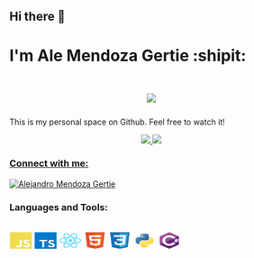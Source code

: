 ## Hi there 👋 

# I'm Ale Mendoza Gertie :shipit:
<h1 align="center">
  <img align="center" src=https://readme-typing-svg.herokuapp.com?color=00F768&center=true&vCenter=true&width=420&height=95&lines=You+can+call+me+%22Ale%22 :shipit:>
</h1>

This is my personal space on Github. Feel free to watch it!

<div align="center">
  <a href="https://github.com/alemenger">
  <img height="180em" src="https://github-readme-stats.vercel.app/api?username=alemenger&show_icons=true&theme=dark&include_all_commits=true&count_private=true"/>
  <img height="180em" src="https://github-readme-stats.vercel.app/api/top-langs/?username=alemenger&layout=compact&langs_count=7&theme=dark"/>
</div>

  
<h3 align="left">Connect with me:</h3>
<p align="left">
<a href="https://www.linkedin.com/in/alejandromendozagertie/" target="blank"><img align="center" src="https://user-images.githubusercontent.com/83146564/134292366-61b21a2b-d31c-4b98-921c-1b12c6a09aa8.png" alt="Alejandro Mendoza Gertie" height="40" width="40" /></a>
</p>
<h3 align="left">Languages and Tools:</h3>
<div style="display: inline_block"><br>
  <img align="center" alt="Rafa-Js" height="30" width="40" src="https://raw.githubusercontent.com/devicons/devicon/master/icons/javascript/javascript-plain.svg">
  <img align="center" alt="Rafa-Ts" height="30" width="40" src="https://raw.githubusercontent.com/devicons/devicon/master/icons/typescript/typescript-plain.svg">
  <img align="center" alt="Rafa-React" height="30" width="40" src="https://raw.githubusercontent.com/devicons/devicon/master/icons/react/react-original.svg">
  <img align="center" alt="Rafa-HTML" height="30" width="40" src="https://raw.githubusercontent.com/devicons/devicon/master/icons/html5/html5-original.svg">
  <img align="center" alt="Rafa-CSS" height="30" width="40" src="https://raw.githubusercontent.com/devicons/devicon/master/icons/css3/css3-original.svg">
  <img align="center" alt="Rafa-Python" height="30" width="40" src="https://raw.githubusercontent.com/devicons/devicon/master/icons/python/python-original.svg">
  <img align="center" alt="Rafa-Csharp" height="30" width="40" src="https://raw.githubusercontent.com/devicons/devicon/master/icons/csharp/csharp-original.svg">
</div>

  
<!--
**alemenger/AleMenGer** is a ✨ _special_ ✨ repository because its `README.md` (this file) appears on your GitHub profile.

Here are some ideas to get you started:

- 🔭 I’m currently working on ...
- 🌱 I’m currently learning ...
- 👯 I’m looking to collaborate on ...
- 🤔 I’m looking for help with ...
- 💬 Ask me about ...
- 📫 How to reach me:(https://www.linkedin.com/in/alejandromendozagertie/)
- 😄 Pronouns: ...
- ⚡ Fun fact: ...
-->

